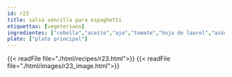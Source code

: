 ```yaml
---
id: r23
title: salsa sencilla para espaghetti
etiquettas: [vegeteriano]
ingredientes: ["cebolla","aceite","ajo","tomate","hoja de laurel","azúcar","sal","pimienta"]
plato: ["plato principal"]
---
```


{{< readFile file="./html/recipes/r23.html">}}
{{< readFile file="./html/images/r23_image.html">}}